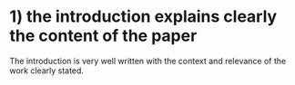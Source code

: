 # 1) the introduction explains clearly the content of the paper

The introduction is very well written with the context and relevance of the work clearly stated.
